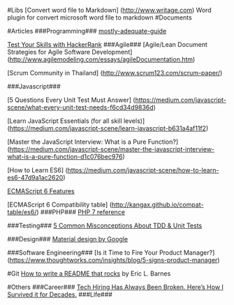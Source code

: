 #Libs
[Convert word file to Markdown] (http://www.writage.com) Word plugin for convert microsoft word file to markdown
#Documents

#Articles
###Programming###
[mostly-adequate-guide](https://drboolean.gitbooks.io/mostly-adequate-guide/content/index.html)

[Test Your Skills with HackerRank](https://www.hackerrank.com/domains)
###Agile###
[Agile/Lean Document Strategies for Agile Software Development] (http://www.agilemodeling.com/essays/agileDocumentation.htm)

[Scrum Community in Thailand] (http://www.scrum123.com/scrum-paper/)

###Javascript###

[5 Questions Every Unit Test Must Answer] (https://medium.com/javascript-scene/what-every-unit-test-needs-f6cd34d9836d)

[Learn JavaScript Essentials (for all skill levels)] (https://medium.com/javascript-scene/learn-javascript-b631a4af11f2)

[Master the JavaScript Interview: What is a Pure Function?] (https://medium.com/javascript-scene/master-the-javascript-interview-what-is-a-pure-function-d1c076bec976)

[How to Learn ES6] (https://medium.com/javascript-scene/how-to-learn-es6-47d9a1ac2620)

[ECMAScript 6 Features](https://github.com/lukehoban/es6features)

[ECMAScript 6 Compatibility table] (http://kangax.github.io/compat-table/es6/)
###PHP###
[PHP 7 reference](https://github.com/tpunt/PHP7-Reference)

###Testing###
[5 Common Misconceptions About TDD & Unit Tests](https://medium.com/javascript-scene/5-common-misconceptions-about-tdd-unit-tests-863d5beb3ce9)

###Design###
[Material design by Google](https://www.google.com/design/spec/material-design/introduction.html)

###Software Engineering###
[Is it Time to Fire Your Product Manager?] (https://www.thoughtworks.com/insights/blog/5-signs-product-manager)

#Git
[How to write a README that rocks](https://dotdev.co/how-to-write-a-readme-that-rocks-bc29f279611a) by Eric L. Barnes

#Others
###Career###
[Tech Hiring Has Always Been Broken. Here’s How I Survived it for Decades.](https://medium.com/javascript-scene/tech-hiring-has-always-been-broken-heres-how-i-survived-it-for-decades-b7ac33088de6)
###Life###

